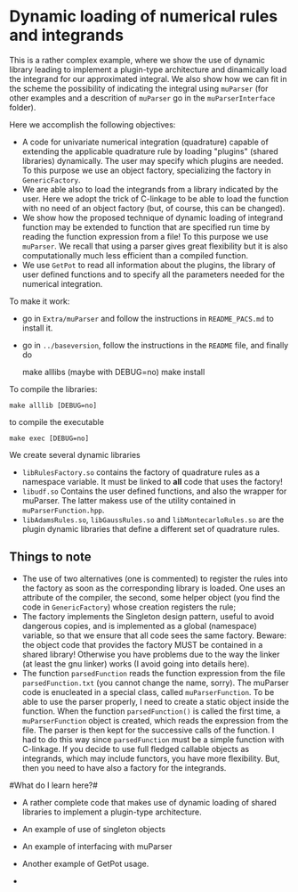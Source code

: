 # Dynamic loading of numerical rules and integrands #


This is a rather complex example, where we show the use of dynamic library leading to implement a plugin-type architecture and
dinamically load the integrand for our approximated integral. We also show how we can fit in the scheme the possibility of indicating the integral using `muParser` (for other examples and a descrition of `muParser` go in the `muParserInterface` folder).

Here we accomplish the following objectives:
- A code for univariate numerical integration (quadrature) capable of extending the applicable quadrature rule by loading "plugins" (shared libraries) dynamically. The user may specify which plugins are needed. To this purpose we use an object factory, specializing the factory in `GenericFactory`.
- We are able also to load the integrands from a library indicated by the user. Here we adopt the trick of C-linkage to be able to load the function with no need of an object factory (but, of course, this can be changed).
- We show how the proposed technique of dynamic loading of integrand function may be extended to function that are specified run time by reading the function expression from a file! To this purpose we use `muParser`. We recall that using a parser gives great flexibility but it is also computationally much less efficient than a compiled function.
- We use `GetPot` to read all information about the plugins, the library of user defined functions and to specify all the parameters
needed for the numerical integration.

To make it work:

* go in `Extra/muParser` and follow the instructions in `README_PACS.md` to install it.

* go in `../baseversion`, follow the instructions in the `README` file, and finally do

    make alllibs (maybe with DEBUG=no)
    make install

To compile the libraries:

    make alllib [DEBUG=no]

to compile the executable

    make exec [DEBUG=no]

We create several dynamic libraries

- `libRulesFactory.so` contains the factory of quadrature rules as a namespace variable. It must be linked to **all** code that uses the factory!
- `libudf.so` Contains the user defined functions, and also the wrapper for muParser. The latter makess use of the utility contained in `muParserFunction.hpp`.
- `libAdamsRules.so`, `libGaussRules.so` and `libMontecarloRules.so` are the plugin dynamic libraries that define a different set of quadrature rules.


## Things to note ##
- The use of two alternatives (one is commented) to register the rules into the factory as soon as the corresponding library is loaded. One uses an attribute of the compiler, the second, some helper object (you find the code in `GenericFactory`) whose creation registers the rule;
- The factory implements the Singleton design pattern, useful to avoid dangerous copies, and is implemented as a global (namespace) variable, so that we ensure that all code sees the same factory. Beware: the object code that provides the factory MUST be contained in a shared library! Otherwise you have problems due to the way the linker (at least the gnu linker) works (I avoid going into details here).
- The function `parsedFunction` reads the function expression from the file `parsedFunction.txt` (you cannot change the name, sorry). The muParser code is enucleated in a special class, called `muParserFunction`. To be able to use the parser properly, I need to create a static object inside the function. When the function `parsedFunction()` is called the first time, a `muParserFunction` object is created, which reads the expression from the file. The parser is then kept for the successive calls of the function. I had to do this way since `parsedFunction` must be a simple function with C-linkage. If you decide to use full fledged callable objects as integrands, which may include functors, you have more flexibility. But, then you need to have also a factory for the integrands.

#What do I learn here?#
- A rather complete code that makes use of dynamic loading of shared libraries to implement a plugin-type architecture.
- An example of use of singleton objects
- An example of interfacing with muParser
- Another example of GetPot usage.




 
- 




